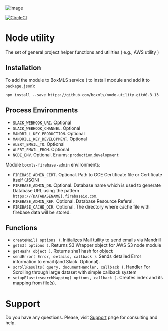 ![image](https://user-images.githubusercontent.com/308489/57512890-9acacc00-7315-11e9-854f-ad77da4d2742.png)

[![CircleCI](https://circleci.com/gh/boxmls/node-utility.svg?style=svg)](https://circleci.com/gh/boxmls/node-utility)

# Node utility

The set of general project helper functions and utilities ( e.g., AWS utility )

## Installation

To add the module to BoxMLS service ( to install module and add it to `package.json`):
 
```
npm install --save https://github.com/boxmls/node-utility.git#0.3.13
```

## Process Environments

* `SLACK_WEBHOOK_URI`. Optional
* `SLACK_WEBHOOK_CHANNEL`. Optional
* `MANDRILL_KEY_PRODUCTION`. Optional
* `MANDRILL_KEY_DEVELOPMENT`. Optional
* `ALERT_EMAIL_TO`. Optional
* `ALERT_EMAIL_FROM`. Optional
* `NODE_ENV`. Optional. Enums: `production`,`development`

Module `boxmls-firebase-admin` environments:
* `FIREBASE_ADMIN_CERT`. Optional. Path to GCE Certificate file or Certificate itself (JSON) 
* `FIREBASE_ADMIN_DB`. Optional. Database name which is used to generate Database URL using the pattern `https://{DATABASENAME}.firebaseio.com`.
* `FIREBASE_ADMIN_REF`. Optional. Database Resource Referal.
* `FIREBASE_CACHE_DIR`. Optional. The directory where cache file with firebase data will be stored.

## Functions

* `createMail( options )`. Initializes Mail tuility to send emails via Mandrill
* `getS3( options )`. Returns S3 Wrapper object for AWS S3 node module
* `getHash( object )`. Returns sha1 hash for object
* `sendError( Error, details, callback )`. Sends detailed Error information to email (and Slack. Optional).
* `scrollResults( query, documentHandler, callback )`. Handler For Scrolling through large dataset with simple callback system
* `setupElasticsearchMapping( options, callback )`. Creates index and its mapping from file(s).

# Support

Do you have any questions. Please, visit [Support](https://boxmls.github.io/support) page for consulting and help.